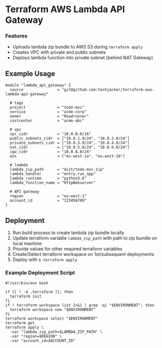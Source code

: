 # Terraform AWS Lambda API Gateway

### Features
- Uploads lambda zip bundle to AWS S3 during `terraform apply`
- Creates VPC with private and public subnets
- Deploys lambda function into private subnet (behind NAT Gateway)

## Example Usage
```hcl
module "lambda_api_gateway" {
  source               = "git@github.com:techjacker/terraform-aws-lambda-api-gateway"

  # tags
  project              = "todo-mvc"
  service              = "acme-corp"
  owner                = "Roadrunner"
  costcenter           = "acme-abc"

  # vpc
  vpc_cidr             = "10.0.0.0/16"
  public_subnets_cidr  = ["10.0.1.0/24", "10.0.2.0/24"]
  private_subnets_cidr = ["10.0.3.0/24", "10.0.4.0/24"]
  nat_cidr             = ["10.0.5.0/24", "10.0.6.0/24"]
  igw_cidr             = "10.0.8.0/24"
  azs                  = ["eu-west-1a", "eu-west-1b"]

  # lambda
  lambda_zip_path      = "dist/todo-mvc.zip"
  lambda_handler       = "entry.run_app"
  lambda_runtime       = "python3.6"
  lambda_function_name = "HttpWebserver"

  # API gateway
  region               = "eu-west-1"
  account_id           = "123456789"
}
```

## Deployment
1. Run build process to create lambda zip bundle locally
2. Update terraform variable `lambda_zip_path` with path to zip bundle on local machine
3. Provide values for other required terraform variables
4. Create/Select terraform workspace on 1st/subsequent deployments
5. Deploy with `$ terraform apply`

### Example Deployment Script
```Shell
#!/usr/bin/env bash

if [[ ! -d .terraform ]]; then
  terraform init
fi
if ! terraform workspace list 2>&1 | grep -qi "$ENVIRONMENT"; then
  terraform workspace new "$ENVIRONMENT"
fi
terraform workspace select "$ENVIRONMENT"
terraform get
terraform apply \
  -var "lambda_zip_path=$LAMBDA_ZIP_PATH" \
  -var "region=$REGION" \
  -var "account_id=$ACCOUNT_ID"
```




